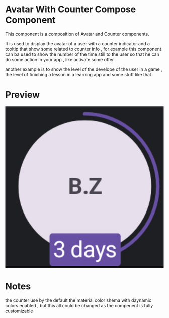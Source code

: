 # Avatar With Counter Compose Component
This component is a composition of Avatar and Counter components.  

It is used to display the avatar of a user with a counter indicator 
and a tooltip that show some related to  counter info , 
for example this component can ba used to show the number of the time still to the user so that he can do some action in your app , like 
activate some offer   

another example is to show the level of the develope of the user in a game  , 
the level of finiching a lesson in a learning app and some stuff like that

# Preview
![avatar-countdown](https://raw.githubusercontent.com/BouchantoufZakaria/ComposeDeeper/refs/heads/master/app/src/main/res/drawable/AvatarWithCounterPreview.jpg)

# Notes 

the counter use by the default the material color shema with daynamic colors enabled , but this all could be changed as the compenent is fully customizable 
